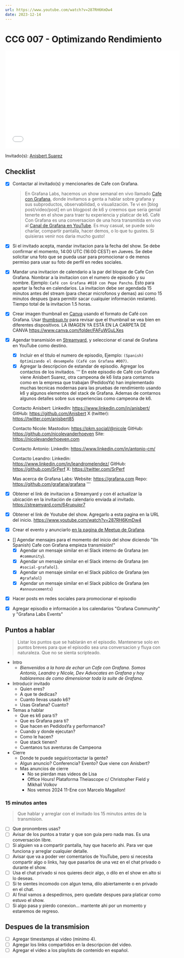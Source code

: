 ```yaml
---
url: https://www.youtube.com/watch?v=287RH6KmDw4
date: 2023-12-14
---
```

# CCG 007 - Optimizando Rendimiento

<iframe width="560" height="315" src="[https://www.youtube.com/watch?v=287RH6KmDw4](https://www.youtube.com/watch?v=287RH6KmDw4)" title="YouTube video player" frameborder="0" allow="accelerometer; autoplay; clipboard-write; encrypted-media; gyroscope; picture-in-picture" allowfullscreen></iframe>

Invitado(s): [Anisbert Suarez](https://www.linkedin.com/in/anisbert/)

## Checklist

- [x] Contactar al invitado(s) y mencionarles de Cafe con Grafana.
	> En Grafana Labs, hacemos un show semanal en vivo llamado [Cafe con Grafana](https://www.youtube.com/watch?v=fodMyzisa6s), donde invitamos a genta a hablar sobre grafana y sus subproductos, observabilidad, o visualización. Te vi en [blog post/video/post] en un blogpost de k6 y creemos que seria genial tenerte en el show para traer tu experiencia y platicar de k6.
	Café Con Grafana es una conversacion de una hora transmitida en vivo al [Canal de Grafana en YouTube](https://youtube.com/@grafana). Es muy casual, se puede solo charlar, compartir pantalla, hacer demos, o lo que tu gustes. Si quisieras venir nos daria mucho gusto! 
- [x] Si el invitado acepta, mandar invitacion para la fecha del show. Se debe confirmar el momento, 14:00 UTC (16:00 CEST) en Jueves. Se debe solicitar una foto que se pueda usar para promocionar o de menos permiso para usar su foto de perfil en redes sociales.
- [x] Mandar una invitacion de calendario a la par del bloque de Cafe Con Grafana. Nombrar a la invitacion con el numero de episodio y su nombre. Ejemplo: `Café con Grafana #010 con Pepe Pancho`. Esto para apartar la fecha en calendarios. La invitacion debe ser agendada 15 minutos antes del stream (para checar microfonos y demas) asi como 15 minutos despues (para permitir sacar cualquier información restante). Tiempo total de la invitacion 1.5 horas.
- [x] Crear imagen thumbnail en [Canva](https://canva.com) usando el formato de Café con Grafana. Usar [thumbsup.tv](https://thumbsup.tv) para revisar que el thumbnail se vea bien en diferentes dispositivos. LA IMAGEN YA ESTÁ EN LA CARPETA DE CANVA https://www.canva.com/folder/FAFuWGuLXes
- [x] Agendar transmisión en [Streamyard](https://streamyard.com), y seleccionar el canal de Grafana en YouTube como destino.
	- [x] Incluir en el titulo el numero de episodio, Ejemplo: `(Spanish) Optimizando el desempeño (Café con Grafana #007)`.
	- [x] Agregar la descripcion de estandar de episodio. Agregar los contactos de los invitados.
'''
	En este episodio de Café con Grafana viene Anisbert Suarez, otra campeona de k6 lista para contarnos como en la empresa que trabajan (PedidosYa) han implementado muchas tecnicas modernas para las pruebas de rendimiento usando k6 y algunos elementos del stack de Grafana.
	Ademas de contarnos algunos detalles sobre sus experiencias como campeona de k6.

	Contacto Anisbert:
	LinkedIn: https://www.linkedin.com/in/anisbert/
	GitHub: https://github.com/Anisbert
	X (twitter): https://twitter.com/anisbert85


	Contacto Nicole:
	Mastodon: https://pkm.social/@nicole
	GitHub: https://github.com/nicolevanderhoeven
	Site: https://nicolevanderhoeven.com

	Contacto Antonio:
	LinkedIn: https://www.linkedin.com/in/antonio-cm/

	Contacto Leandro:
	Linkedin: https://www.linkedin.com/in/leandromelendez/
	GitHub: https://github.com/SrPerf
	X: https://twitter.com/SrPerf

	Mas acerca de Grafana Labs:
	Website: https://grafana.com
	Repo: https://github.com/grafana/grafana
'''
- [x] Obtener el link de invitacion a Streamyard y con él actualizar la ubicación en la invitación de calendario enviada al invitado.
https://streamyard.com/64rupuipr7
- [x] Obtener el link de Youtube del show. Agregarlo a esta pagina en la URL del inicio.
https://www.youtube.com/watch?v=287RH6KmDw4
- [x] Crear el evento y anunciarlo [en la pagina de Meetup de Grafana](https://www.meetup.com/grafana-friends-virtual-meetup-group/).
- [] Agendar mensajes para el momento del inicio del show diciendo "(In Spanish) Cafe con Grafana empieza transmisión!"
	- [x] Agendar un mensaje similar en el Slack interno de Grafana  (en `#community`).
	- [x] Agendar un mensaje similar en el Slack interno de Grafana  (en `#social-grafañol`).
	- [x] Agendar un mensaje similar en el Slack público de Grafana  (en `#grafañol`)
	- [x] Agendar un mensaje similar en el Slack público de Grafana  (en `#announcements`)
- [x] Hacer posts en redes sociales para promocionar el episodio
- [x] Agregar episodio e información a los calendarios "Grafana Community" y "Grafana Labs Events"


## Puntos a hablar

> Listar los puntos que se hablarán en el episodio. Mantenerse solo en puntos breves para que el episodio sea una conversacion y fluya con naturaleza. Que no se sienta scripteado.

- Intro
	- *Bienvenidos a la hora de echar un Cafe con Grafana. Somos Antonio, Leandro y Nicole, Dev Advocates en Grafana y hoy hablaremos de como dimensionar toda la suite de Grafana.*
- Introducir invitado
	- Quien eres?
	- A que te dedicas?
	- Cuanto llevas usado k6?
	- Usas Grafana? Cuanto?
- Temas a hablar
	- Que es k6 para ti?
    - Que es Grafana para ti?
    - Que hacen en PedidosYa y performance?
	- Cuando y donde ejecutan?
	- Como le hacen?
	- Que stack tienen?
	- Cuentanos tus aventuras de Campeona
- Cierre
    - Donde te puede seguir/contactar la gente?
    - Algun anuncio? Conferencia? Evento? Que viene con Anisbert?
    - Mas anuncios de cierre
		- No se pierdan mas videos de Lisa
		- Office Hours! Plataforma Theiascope c/ Christopher Field y Mikhail Volkov
		- Nos vemos 2024 11-Ene con Marcelo Magallon!

### 15 minutos antes

> Que hablar y arreglar con el invitado los 15 minutos antes de la transmision.

- [ ] Que pronombres usas?
- [ ] Avisar de los puntos a tratar y que son guia pero nada mas. Es una conversación libre.
- [ ] Si alguien va a compartir pantalla, hay que hacerlo ahi. Para ver que funciona y arreglar cualquier detalle.
- [ ] Avisar que va a poder ver comentarios de YouTube, pero si necesita compartir algo o links, hay que pasarlos de una vez en el chat privado o durante el show.
- [ ] Usa el chat privado si nos quieres decir algo, o dilo en el show en alto si lo deseas.
- [ ] Si te sientes incomodo con algun tema, dilo abiertamente o en privado en el chat.
- [ ] Al final vamos a despedirnos, pero quedate despues para platicar como estuvo el show.
- [ ] Si algo pasa y pierdo conexion... mantente ahi por un momento y estaremos de regreso.

## Despues de la transmision

- [ ] Agregar timestamps al video (minimo 4).
- [ ] Agregar los links compartidos en la descripcion del video.
- [ ] Agregar el video a los playlists de contenido en español.

